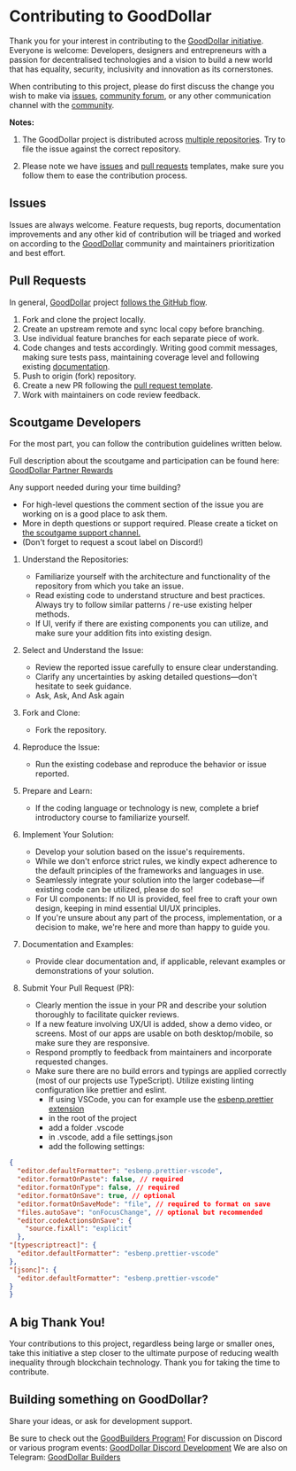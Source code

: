 # Contributing to GoodDollar

Thank you for your interest in contributing to the [GoodDollar initiative](https://www.gooddollar.org). Everyone is welcome: Developers, designers and entrepreneurs with a passion for decentralised technologies and a vision to build a new world that has equality, security, inclusivity and innovation as its cornerstones.

When contributing to this project, please do first discuss the change you wish to make via [issues](./.github/ISSUE_TEMPLATE), [community forum](https://forum.gooddollar.org/), or any other communication channel with the [community](https://community.gooddollar.org/).

**Notes:** 
1. The GoodDollar project is distributed across [multiple repositories](https://github.com/GoodDollar). Try to file the issue against the correct repository.

1. Please note we have [issues](./.github/ISSUE_TEMPLATE) and [pull requests](./.github/PULL_REQUEST_TEMPLATE) templates, make sure you follow them to ease the contribution process.

## Issues
Issues are always welcome. Feature requests, bug reports, documentation improvements and any other kid of contribution will be triaged and worked on according to the [GoodDollar](https://github.com/GoodDollar) community and maintainers prioritization and best effort.

## Pull Requests
In general, [GoodDollar](https://github.com/GoodDollar) project [follows the GitHub flow](https://guides.github.com/introduction/flow/).

1. Fork and clone the project locally.
1. Create an upstream remote and sync local copy before branching.
1. Use individual feature branches for each separate piece of work.
1. Code changes and tests accordingly. Writing good commit messages, making sure tests pass, maintaining coverage level and following existing [documentation](https://app.gitbook.com/@gooddollar/s/gooddapp/).
1. Push to origin (fork) repository.
1. Create a new PR following the [pull request template](./.github/PULL_REQUEST_TEMPLATE).
1. Work with maintainers on code review feedback.

## Scoutgame Developers
For the most part, you can follow the contribution guidelines written below.
 
Full description about the scoutgame and participation can be found here: [GoodDollar Partner Rewards](https://scoutgame.xyz/info/partner-rewards/good-dollar)

Any support needed during your time building?

- For high-level questions the comment section of the issue you are working on is a good place to ask them.
- More in depth questions or support required. Please create a ticket on [the scoutgame support channel.](https://discord.gg/MfUWU3JN)
- (Don't forget to request a scout label on Discord!)

1. Understand the Repositories:
    - Familiarize yourself with the architecture and functionality of the repository from which you take an issue.
    - Read existing code to understand structure and best practices. Always try to follow similar patterns / re-use existing helper methods.
    - If UI, verify if there are existing components you can utilize, and make sure your addition fits into existing design.

2. Select and Understand the Issue:
    - Review the reported issue carefully to ensure clear understanding.
    - Clarify any uncertainties by asking detailed questions—don't hesitate to seek guidance.
    - Ask, Ask, And Ask again

3. Fork and Clone:
    - Fork the repository.

4. Reproduce the Issue:
    - Run the existing codebase and reproduce the behavior or issue reported.

5. Prepare and Learn:
    - If the coding language or technology is new, complete a brief introductory course to familiarize yourself.

6. Implement Your Solution:
    - Develop your solution based on the issue's requirements.
    - While we don't enforce strict rules, we kindly expect adherence to the default principles of the frameworks and languages in use.
    - Seamlessly integrate your solution into the larger codebase—if existing code can be utilized, please do so!
    - For UI components: If no UI is provided, feel free to craft your own design, keeping in mind essential UI/UX principles.
    - If you're unsure about any part of the process, implementation, or a decision to make, we're here and more than happy to guide you.

7. Documentation and Examples:
    - Provide clear documentation and, if applicable, relevant examples or demonstrations of your solution.

8. Submit Your Pull Request (PR):
   - Clearly mention the issue in your PR and describe your solution thoroughly to facilitate quicker reviews.
   - If a new feature involving UX/UI is added, show a demo video, or screens. Most of our apps are usable on both desktop/mobile, so make sure they are responsive.
   - Respond promptly to feedback from maintainers and incorporate requested changes.
   - Make sure there are no build errors and typings are applied correctly (most of our projects use TypeScript). Utilize existing linting configuration like prettier and eslint.
       - If using VSCode, you can for example use the [esbenp.prettier extension](https://marketplace.visualstudio.com/items?itemName=esbenp.prettier-vscode)
       - in the root of the project 
       - add a folder .vscode
       - in .vscode, add a file settings.json
       - add the following settings:
```json
{
  "editor.defaultFormatter": "esbenp.prettier-vscode",
  "editor.formatOnPaste": false, // required 
  "editor.formatOnType": false, // required
  "editor.formatOnSave": true, // optional 
  "editor.formatOnSaveMode": "file", // required to format on save
  "files.autoSave": "onFocusChange", // optional but recommended
  "editor.codeActionsOnSave": {
    "source.fixAll": "explicit"
  },
"[typescriptreact]": {
  "editor.defaultFormatter": "esbenp.prettier-vscode"
}, 
"[jsonc]": {
  "editor.defaultFormatter": "esbenp.prettier-vscode"
}
}
```

## A big Thank You!
Your contributions to this project, regardless being large or smaller ones, take this initiative a step closer to the ultimate purpose of reducing wealth inequality through blockchain technology. Thank you for taking the time to contribute.

## Building something on GoodDollar?
Share your ideas, or ask for development support.

Be sure to check out the [GoodBuilders Program!](https://gooddollar.notion.site/GoodBuilders-Program-1a6f258232f080fea8a6e3760bb8f53d)
For discussion on Discord or various program events: [GoodDollar Discord Development](https://discord.com/invite/B4bj9eXuWU)
We are also on Telegram: [GoodDollar Builders](https://discord.com/invite/B4bj9eXuWU)
